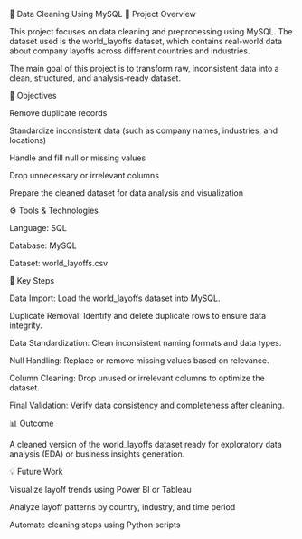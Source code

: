 🧹 Data Cleaning Using MySQL
📘 Project Overview

This project focuses on data cleaning and preprocessing using MySQL. The dataset used is the world_layoffs dataset, which contains real-world data about company layoffs across different countries and industries.

The main goal of this project is to transform raw, inconsistent data into a clean, structured, and analysis-ready dataset.

🧠 Objectives

Remove duplicate records

Standardize inconsistent data (such as company names, industries, and locations)

Handle and fill null or missing values

Drop unnecessary or irrelevant columns

Prepare the cleaned dataset for data analysis and visualization

⚙️ Tools & Technologies

Language: SQL

Database: MySQL

Dataset: world_layoffs.csv

🧩 Key Steps

Data Import: Load the world_layoffs dataset into MySQL.

Duplicate Removal: Identify and delete duplicate rows to ensure data integrity.

Data Standardization: Clean inconsistent naming formats and data types.

Null Handling: Replace or remove missing values based on relevance.

Column Cleaning: Drop unused or irrelevant columns to optimize the dataset.

Final Validation: Verify data consistency and completeness after cleaning.

📊 Outcome

A cleaned version of the world_layoffs dataset ready for exploratory data analysis (EDA) or business insights generation.

💡 Future Work

Visualize layoff trends using Power BI or Tableau

Analyze layoff patterns by country, industry, and time period

Automate cleaning steps using Python scripts
